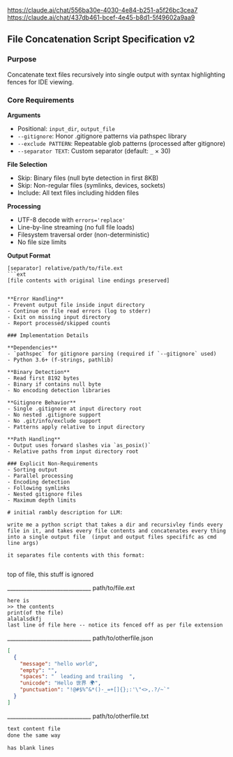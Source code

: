 https://claude.ai/chat/556ba30e-4030-4e84-b251-a5f26bc3cea7
https://claude.ai/chat/437db461-bcef-4e45-b8d1-5f49602a9aa9

## File Concatenation Script Specification v2

### Purpose
Concatenate text files recursively into single output with syntax highlighting fences for IDE viewing.

### Core Requirements

**Arguments**
- Positional: `input_dir`, `output_file`
- `--gitignore`: Honor .gitignore patterns via pathspec library
- `--exclude PATTERN`: Repeatable glob patterns (processed after gitignore)
- `--separator TEXT`: Custom separator (default: `_` × 30)

**File Selection**
- Skip: Binary files (null byte detection in first 8KB)
- Skip: Non-regular files (symlinks, devices, sockets)
- Include: All text files including hidden files

**Processing**
- UTF-8 decode with `errors='replace'`
- Line-by-line streaming (no full file loads)
- Filesystem traversal order (non-deterministic)
- No file size limits

**Output Format**
```
[separator] relative/path/to/file.ext
```ext
[file contents with original line endings preserved]
```
```

**Error Handling**
- Prevent output file inside input directory
- Continue on file read errors (log to stderr)
- Exit on missing input directory
- Report processed/skipped counts

### Implementation Details

**Dependencies**
- `pathspec` for gitignore parsing (required if `--gitignore` used)
- Python 3.6+ (f-strings, pathlib)

**Binary Detection**
- Read first 8192 bytes
- Binary if contains null byte
- No encoding detection libraries

**Gitignore Behavior**
- Single .gitignore at input directory root
- No nested .gitignore support
- No .git/info/exclude support
- Patterns apply relative to input directory

**Path Handling**
- Output uses forward slashes via `as_posix()`
- Relative paths from input directory root

### Explicit Non-Requirements
- Sorting output
- Parallel processing
- Encoding detection
- Following symlinks
- Nested gitignore files
- Maximum depth limits

# initial rambly description for LLM:

write me a python script that takes a dir and recursivley finds every file in it, and takes every file contents and concatenates every thing into a single output file  (input and output files specififc as cmd line args)

it separates file contents with this format:


```


top of file, this stuff is ignored

______________________________ path/to/file.ext
```ext
here is 
>> the contents 
print(of the file)
alalalsdkfj
last line of file here -- notice its fenced off as per file extension
```
______________________________ path/to/otherfile.json
```json
[
  {
    "message": "hello world",
    "empty": "",
    "spaces": "  leading and trailing  ",
    "unicode": "Hello 世界 🌍",
    "punctuation": "!@#$%^&*()-_=+[]{};:'\"<>,.?/~`"
  }
]
```
______________________________ path/to/otherfile.txt
```txt
text content file
done the same way 

has blank lines



```
```
